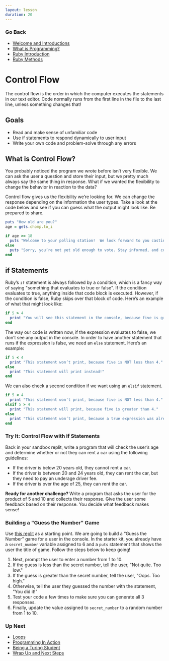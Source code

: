 ```yaml
---
layout: lesson
duration: 20
---
```


### Go Back

- [Welcome and Introductions](../)
- [What is Programming?](../what-is-bee)
- [Ruby Introduction](../ruby-intro)
- [Ruby Methods](../ruby-methods)

# Control Flow

The control flow is the order in which the computer executes the statements in our text editor. Code normally runs from the first line in the file to the last line, unless something changes that!

## Goals

- Read and make sense of unfamiliar code
- Use if statements to respond dynamically to user input
- Write your own code and problem-solve through any errors

## What is Control Flow?

You probably noticed the program we wrote before isn’t very flexible. We can ask the user a question and store their input, but we pretty much always say the same thing in response. What if we wanted the flexibility to change the behavior in reaction to the data?

Control flow gives us the flexibility we’re looking for. We can change the response depending on the information the user types. Take a look at the code below and see if you can guess what the output might look like. Be prepared to share.

```ruby
puts "How old are you?"
age = gets.chomp.to_i

if age >= 18
  puts "Welcome to your polling station!  We look forward to you casting your vote."
else
  puts "Sorry, you’re not yet old enough to vote. Stay informed, and come back when you are 18!"
end
```

## if Statements

Ruby’s <code>if</code> statement is always followed by a condition, which is a fancy way of saying "something that evaluates to true or false". If the condition evaluates to true, anything inside that code block is executed. However, if the condition is false, Ruby skips over that block of code. Here’s an example of what that might look like:

```ruby
if 5 > 4
  print "You will see this statement in the console, because five is greater than four!"
end
```

The way our code is written now, if the expression evaluates to false, we don’t see any output in the console. In order to have another statement that runs if the expression is false, we need an <code>else</code> statement. Here’s an example:

```ruby
if 5 < 4
  print "This statement won’t print, because five is NOT less than 4."
else
  print "This statement will print instead!"
end
```

We can also check a second condition if we want using an <code>elsif</code> statement.

```ruby
if 5 < 4
  print "This statement won’t print, because five is NOT less than 4."
elsif 5 > 4
  print "This statement will print, because five is greater than 4."
else
  print "This statement won’t print, because a true expression was already found!"
end
```

<div class="try-it-new">
  <h3>Try It: Control Flow with if Statements</h3>
  <p>Back in your sandbox replit, write a program that will check the user’s age and determine whether or not they can rent a car using the following guidelines:</p>
  <ul>
    <li>If the driver is below 20 years old, they cannot rent a car.</li>
    <li>If the driver is between 20 and 24 years old, they can rent the car, but they need to pay an underage driver fee.</li>
    <li>If the driver is over the age of 25, they can rent the car.</li>
  </ul>

  <p><strong>Ready for another challenge? </strong>Write a program that asks the user for the product of 5 and 10 and collects their response. Give the user some feedback based on their response. You decide what feedback makes sense!</p>

</div>

<div class="module-card fe-project-card">
  <h3>Building a "Guess the Number" Game</h3>
  <p>Use <a href="https://replit.com/@turingschool/ruby-number-guesser-starter#main.rb" target="blank">this replit</a> as a starting point. We are going to build a “Guess the Number” game for a user in the console. In the starter kit, you already have a <code>secret_number</code> variable assigned to 6 and a <code>puts</code> statement that shows the user the title of game. Follow the steps below to keep going!</p>
  <ol>
    <li>Next, prompt the user to enter a number from 1 to 10.</li>
    <li>If the guess is less than the secret number, tell the user, "Not quite. Too low."</li>
    <li>If the guess is greater than the secret number, tell the user, "Oops. Too high."</li>
    <li>Otherwise, tell the user they guessed the number with the statement, "You did it!"</li>
    <li>Test your code a few times to make sure you can generate all 3 responses.</li>
    <li>Finally, update the value assigned to <code>secret_number</code> to a random number from 1 to 10.</li>
  </ol>
</div>


### Up Next

- [Loops](../loops)
- [Programming In Action](../oop)
- [Being a Turing Student](../turing-info)
- [Wrap Up and Next Steps](../turing-info/next-steps)

